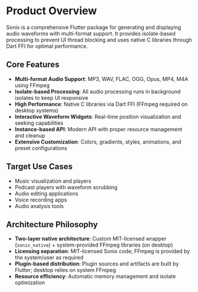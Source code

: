 # Product Overview

Sonix is a comprehensive Flutter package for generating and displaying audio waveforms with multi-format support. It provides isolate-based processing to prevent UI thread blocking and uses native C libraries through Dart FFI for optimal performance.

## Core Features

- **Multi-format Audio Support**: MP3, WAV, FLAC, OGG, Opus, MP4, M4A using FFmpeg
- **Isolate-based Processing**: All audio processing runs in background isolates to keep UI responsive
- **High Performance**: Native C libraries via Dart FFI (FFmpeg required on desktop systems)
- **Interactive Waveform Widgets**: Real-time position visualization and seeking capabilities
- **Instance-based API**: Modern API with proper resource management and cleanup
- **Extensive Customization**: Colors, gradients, styles, animations, and preset configurations

## Target Use Cases

- Music visualization and players
- Podcast players with waveform scrubbing
- Audio editing applications
- Voice recording apps
- Audio analysis tools

## Architecture Philosophy

- **Two-layer native architecture**: Custom MIT-licensed wrapper (`sonix_native`) + system-provided FFmpeg libraries (on desktop)
- **Licensing separation**: MIT-licensed Sonix code; FFmpeg is provided by the system/user as required
- **Plugin-based distribution**: Plugin sources and artifacts are built by Flutter; desktop relies on system FFmpeg
- **Resource efficiency**: Automatic memory management and isolate optimization